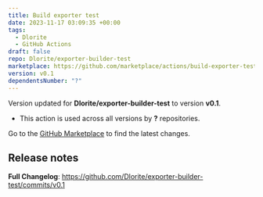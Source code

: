 ```yaml
---
title: Build exporter test
date: 2023-11-17 03:09:35 +00:00
tags:
  - Dlorite
  - GitHub Actions
draft: false
repo: Dlorite/exporter-builder-test
marketplace: https://github.com/marketplace/actions/build-exporter-test
version: v0.1
dependentsNumber: "?"
---
```



Version updated for **Dlorite/exporter-builder-test** to version **v0.1**.
- This action is used across all versions by **?** repositories.

Go to the [GitHub Marketplace](https://github.com/marketplace/actions/build-exporter-test) to find the latest changes.

## Release notes

**Full Changelog**: https://github.com/Dlorite/exporter-builder-test/commits/v0.1
